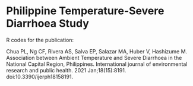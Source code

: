 # Philippine Temperature-Severe Diarrhoea Study

R codes for the publication: 

Chua PL, Ng CF, Rivera AS, Salva EP, Salazar MA, Huber V, Hashizume M. Association between Ambient Temperature and Severe Diarrhoea in the National Capital Region, Philippines. International journal of environmental research and public health. 2021 Jan;18(15):8191. doi:10.3390/ijerph18158191.
